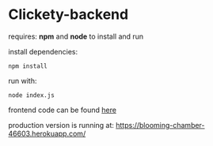 # Clickety-backend

requires: **npm** and **node** to install and run

install dependencies:
    
    npm install
    
run with:

    node index.js
 
 frontend code can be found [here](https://github.com/S4ndyk/Clickety-frontend)

production version is running at: https://blooming-chamber-46603.herokuapp.com/

